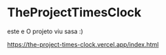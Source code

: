 # TheProjectTimesClock

este e O projeto viu sasa :)

https://the-project-times-clock.vercel.app/index.html
